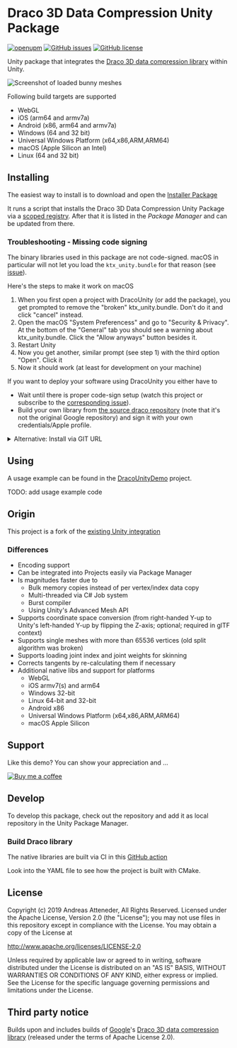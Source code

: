 # Draco 3D Data Compression Unity Package

[![openupm](https://img.shields.io/npm/v/com.atteneder.draco?label=openupm&registry_uri=https://package.openupm.com)](https://openupm.com/packages/com.atteneder.draco/)
[![GitHub issues](https://img.shields.io/github/issues/atteneder/DracoUnity)](https://github.com/atteneder/DracoUnity/issues)
[![GitHub license](https://img.shields.io/github/license/atteneder/DracoUnity)](https://github.com/atteneder/DracoUnity/blob/main/LICENSE.md)

Unity package that integrates the [Draco 3D data compression library](https://google.github.io/draco) within Unity.

![Screenshot of loaded bunny meshes](https://github.com/atteneder/DracoUnityDemo/raw/main/Images/bunnies.png "Lots of Stanford bunny meshes loaded via Draco 3D Data Compression Unity Package")

Following build targets are supported

- WebGL
- iOS (arm64 and armv7a)
- Android (x86, arm64 and armv7a)
- Windows (64 and 32 bit)
- Universal Windows Platform (x64,x86,ARM,ARM64)
- macOS (Apple Silicon an Intel)
- Linux (64 and 32 bit)

## Installing

The easiest way to install is to download and open the [Installer Package](https://package-installer.glitch.me/v1/installer/OpenUPM/com.atteneder.draco?registry=https%3A%2F%2Fpackage.openupm.com&scope=com.atteneder)

It runs a script that installs the Draco 3D Data Compression Unity Package via a [scoped registry](https://docs.unity3d.com/Manual/upm-scoped.html). After that it is listed in the *Package Manager* and can be updated from there.

### Troubleshooting - Missing code signing

The binary libraries used in this package are not code-signed. macOS in particular will not let you load the `ktx_unity.bundle` for that reason (see [issue](https://github.com/atteneder/DracoUnity/issues/4)).

Here's the steps to make it work on macOS

1. When you first open a project with DracoUnity (or add the package), you get prompted to remove the "broken" ktx_unity.bundle. Don't do it and click "cancel" instead.
2. Open the macOS "System Preferencess" and go to "Security & Privacy". At the bottom of the "General" tab you should see a warning about ktx_unity.bundle. Click the "Allow anyways" button besides it.
3. Restart Unity
4. Now you get another, similar prompt (see step 1) with the third option "Open". Click it
5. Now it should work (at least for development on your machine)

If you want to deploy your software using DracoUnity you either have to

- Wait until there is proper code-sign setup (watch this project or subscribe to the [corresponding issue](https://github.com/atteneder/DracoUnity/issues/4)).
- Build your own library from [the source draco repository](https://github.com/atteneder/draco) (note that it's not the original Google repository) and sign it with your own credentials/Apple profile.

<details><summary>Alternative: Install via GIT URL</summary>

You have to manually add the package's URL into your [project manifest](https://docs.unity3d.com/Manual/upm-manifestPrj.html)

Inside your Unity project there's the folder `Packages` containing a file called `manifest.json`. You have to open it and add the following line inside the `dependencies` category:

```json
"com.atteneder.draco": "https://gitlab.com/atteneder/DracoUnity.git",
```

It should look something like this:

```json
{
  "dependencies": {
    "com.atteneder.draco": "https://gitlab.com/atteneder/DracoUnity.git",
    "com.unity.package-manager-ui": "2.1.2",
    "com.unity.modules.unitywebrequest": "1.0.0"
    ...
  }
}
```

Next time you open your project in Unity, it will download the package automatically. You have to have a GIT LFS client (large file support) installed on your system. Otherwise you will get an error that the native library file (dll on Windows) is corrupt. There's more detail about how to add packages via GIT URLs in the [Unity documentation](https://docs.unity3d.com/Manual/upm-git.html).

</details>

## Using

A usage example can be found in the [DracoUnityDemo](https://github.com/atteneder/DracoUnityDemo) project.

TODO: add usage example code

## Origin

This project is a fork of the [existing Unity integration](https://github.com/google/draco/tree/master/unity)

### Differences

- Encoding support
- Can be integrated into Projects easily via Package Manager
- Is magnitudes faster due to
  - Bulk memory copies instead of per vertex/index data copy
  - Multi-threaded via C# Job system
  - Burst compiler
  - Using Unity's Advanced Mesh API
- Supports coordinate space conversion (from right-handed Y-up to Unity's left-handed Y-up by flipping the Z-axis; optional; required in glTF context)
- Supports single meshes with more than 65536 vertices (old split algorithm was broken)
- Supports loading joint index and joint weights for skinning
- Corrects tangents by re-calculating them if necessary
- Additional native libs and support for platforms
  - WebGL
  - iOS armv7(s) and arm64
  - Windows 32-bit
  - Linux 64-bit and 32-bit
  - Android x86
  - Universal Windows Platform (x64,x86,ARM,ARM64)
  - macOS Apple Silicon

## Support

Like this demo? You can show your appreciation and ...

[![Buy me a coffee](https://az743702.vo.msecnd.net/cdn/kofi1.png?v=0)](https://ko-fi.com/C0C3BW7G)

## Develop

To develop this package, check out the repository and add it as local repository in the Unity Package Manager.

### Build Draco library

The native libraries are built via CI in this [GitHub action](https://github.com/atteneder/draco/actions?query=workflow%3A%22Draco+Decoder+Unity+library+CI%22)

Look into the YAML file to see how the project is built with CMake.

## License

Copyright (c) 2019 Andreas Atteneder, All Rights Reserved.
Licensed under the Apache License, Version 2.0 (the "License");
you may not use files in this repository except in compliance with the License.
You may obtain a copy of the License at

   <http://www.apache.org/licenses/LICENSE-2.0>

Unless required by applicable law or agreed to in writing, software
distributed under the License is distributed on an "AS IS" BASIS,
WITHOUT WARRANTIES OR CONDITIONS OF ANY KIND, either express or implied.
See the License for the specific language governing permissions and
limitations under the License.

## Third party notice

Builds upon and includes builds of [Google](https://about.google)'s [Draco 3D data compression library](https://google.github.io/draco) (released under the terms of Apache License 2.0).
